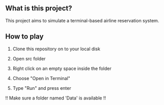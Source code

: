 ## What is this project?

This project aims to simulate a terminal-based airline reservation system.

## How to play

1. Clone this repository on to your local disk

2. Open src folder 

3. Right click on an empty space inside the folder

4. Choose "Open in Terminal"

5. Type "Run" and press enter

!! Make sure a folder named 'Data' is available !!
